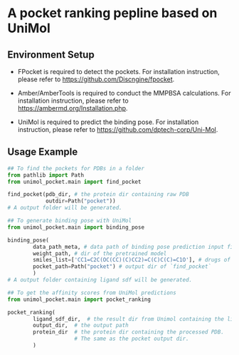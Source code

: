 # A pocket ranking pepline based on UniMol

## Environment Setup

* FPocket is required to detect the pockets. For installation instruction, please refer to https://github.com/Discngine/fpocket.

* Amber/AmberTools is required to conduct the MMPBSA calculations. For installation instruction, please refer to https://ambermd.org/Installation.php.

* UniMol is required to predict the binding pose. For installation instruction, please refer to https://github.com/dptech-corp/Uni-Mol.

## Usage Example

```python
## To find the pockets for PDBs in a folder
from pathlib import Path
from unimol_pocket.main import find_pocket

find_pocket(pdb_dir, # the protein dir containing raw PDB
            outdir=Path("pocket"))
# A output folder will be generated.
```

```python
## To generate binding pose with UniMol
from unimol_pocket.main import binding_pose

binding_pose(
        data_path_meta, # data path of binding pose prediction input files
        weight_path, # dir of the pretrained model
        smiles_list=['CC1=C2C(OC(CC)(C)CC2)=C(C)C(C)=C1O'], # drugs of interest, VE as an example
        pocket_path=Path("pocket") # output dir of `find_pocket`
        )
# A output folder containing ligand sdf will be generated.
```

```python
## To get the affinity scores from UniMol predictions
from unimol_pocket.main import pocket_ranking

pocket_ranking(
        ligand_sdf_dir,  # the result dir from Unimol containing the ligand sdf
        output_dir,  # the output path
        protein_dir  # the protein dir containing the processed PDB. 
                     # The same as the pocket output dir.
        )
```
